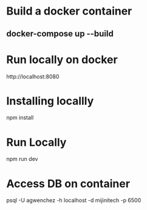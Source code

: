 

# Build a docker container
## docker-compose up --build

# Run locally on docker
http://localhost:8080

# Installing locallly
npm install

# Run Locally
npm run dev

# Access DB on container
psql -U agwenchez -h localhost -d mijinitech -p 6500



